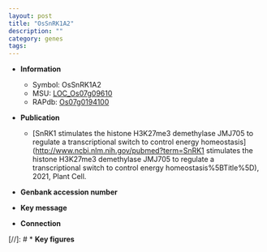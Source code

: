```yaml
---
layout: post
title: "OsSnRK1A2"
description: ""
category: genes
tags: 
---
```


* **Information**  
    + Symbol: OsSnRK1A2  
    + MSU: [LOC_Os07g09610](http://rice.uga.edu/cgi-bin/ORF_infopage.cgi?orf=LOC_Os07g09610)  
    + RAPdb: [Os07g0194100](http://rapdb.dna.affrc.go.jp/viewer/gbrowse_details/irgsp1?name=Os07g0194100)  

* **Publication**  
    + [SnRK1 stimulates the histone H3K27me3 demethylase JMJ705 to regulate a transcriptional switch to control energy homeostasis](http://www.ncbi.nlm.nih.gov/pubmed?term=SnRK1 stimulates the histone H3K27me3 demethylase JMJ705 to regulate a transcriptional switch to control energy homeostasis%5BTitle%5D), 2021, Plant Cell.

* **Genbank accession number**  

* **Key message**  

* **Connection**  

[//]: # * **Key figures**  



